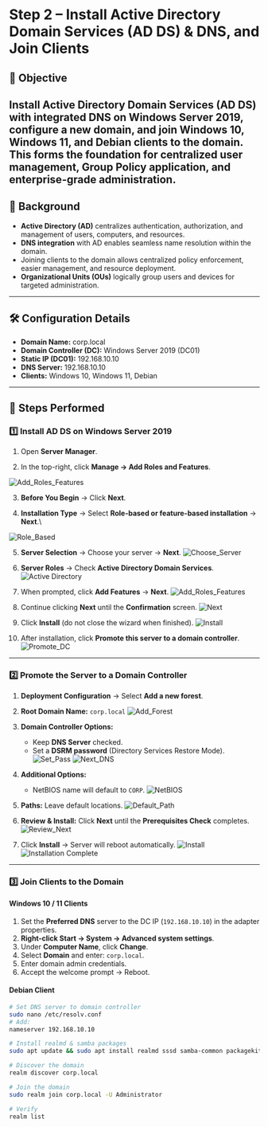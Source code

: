# Step 2 – Install Active Directory Domain Services (AD DS) & DNS, and Join Clients

## 📌 Objective
Install Active Directory Domain Services (AD DS) with integrated DNS on Windows Server 2019, configure a new domain, and join Windows 10, Windows 11, and Debian clients to the domain.  
This forms the foundation for centralized user management, Group Policy application, and enterprise-grade administration.
---

## 🔹 Background
- **Active Directory (AD)** centralizes authentication, authorization, and management of users, computers, and resources.
- **DNS integration** with AD enables seamless name resolution within the domain.
- Joining clients to the domain allows centralized policy enforcement, easier management, and resource deployment.
- **Organizational Units (OUs)** logically group users and devices for targeted administration.

---

## 🛠️ Configuration Details
- **Domain Name:** corp.local  
- **Domain Controller (DC):** Windows Server 2019 (DC01)  
- **Static IP (DC01):** 192.168.10.10  
- **DNS Server:** 192.168.10.10  
- **Clients:** Windows 10, Windows 11, Debian  

---

## 🔹 Steps Performed

### 1️⃣ Install AD DS on Windows Server 2019
1. Open **Server Manager**.
  
2. In the top-right, click **Manage → Add Roles and Features**.

![Add_Roles_Features](images/1_Add_Roles.png)




3. **Before You Begin** → Click **Next**.
  
4. **Installation Type** → Select **Role-based or feature-based installation** → **Next**.\

![Role_Based](images/2_Role_Based.png)

5. **Server Selection** → Choose your server → **Next**.
![Choose_Server](images/3_Choose_Server.png)

6. **Server Roles** → Check **Active Directory Domain Services**.
![Active Directory](images/4_ActiveDirectory.png)

7. When prompted, click **Add Features** → **Next**.
![Add_Roles_Features](images/5_Add_Features.png)

8. Continue clicking **Next** until the **Confirmation** screen.
![Next](images/6_Next.png)
9. Click **Install** (do not close the wizard when finished).
![Install](images/7_Install.png)

10. After installation, click **Promote this server to a domain controller**.
![Promote_DC](images/8_Promote_DC.png)

---

### 2️⃣ Promote the Server to a Domain Controller
1. **Deployment Configuration** → Select **Add a new forest**.
2. **Root Domain Name:** `corp.local`
![Add_Forest](images/9_Add_Forest.png)

3. **Domain Controller Options:**
   - Keep **DNS Server** checked.
   - Set a **DSRM password** (Directory Services Restore Mode).
![Set_Pass](images/10_Set_Password.png)
![Next_DNS](images/11_Next_DNS.png)

4. **Additional Options:**
   - NetBIOS name will default to `CORP`.
![NetBIOS](images/12_NetBIOS.png)

5. **Paths:** Leave default locations.
![Default_Path](images/13_Default_Paths.png)

6. **Review & Install:** Click **Next** until the **Prerequisites Check** completes.
![Review_Next](images/14_Review_Next.png)

7. Click **Install** → Server will reboot automatically.
![Install](images/15_Install.png)
![Installation Complete](images/16_Installation_Complete.png)

---

### 3️⃣ Join Clients to the Domain

#### **Windows 10 / 11 Clients**
1. Set the **Preferred DNS** server to the DC IP (`192.168.10.10`) in the adapter properties.
2. **Right-click Start → System → Advanced system settings**.
3. Under **Computer Name**, click **Change**.
4. Select **Domain** and enter: `corp.local`.
5. Enter domain admin credentials.
6. Accept the welcome prompt → Reboot.


#### **Debian Client**
```bash
# Set DNS server to domain controller
sudo nano /etc/resolv.conf
# Add:
nameserver 192.168.10.10

# Install realmd & samba packages
sudo apt update && sudo apt install realmd sssd samba-common packagekit samba-common-bin adcli -y

# Discover the domain
realm discover corp.local

# Join the domain
sudo realm join corp.local -U Administrator

# Verify
realm list










